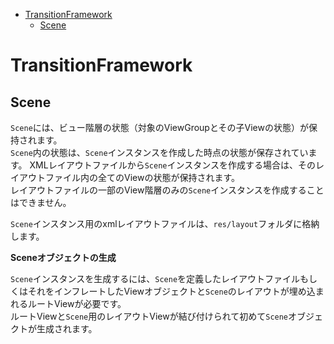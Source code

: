 <!-- TOC depthFrom:1 depthTo:6 withLinks:1 updateOnSave:1 orderedList:0 -->

- [TransitionFramework](#transitionframework)
	- [Scene](#scene)

<!-- /TOC -->


# TransitionFramework

## Scene

`Scene`には、ビュー階層の状態（対象のViewGroupとその子Viewの状態）が保持されます。  
`Scene`内の状態は、`Scene`インスタンスを作成した時点の状態が保存されています。
XMLレイアウトファイルから`Scene`インスタンスを作成する場合は、そのレイアウトファイル内の全てのViewの状態が保持されます。  
レイアウトファイルの一部のView階層のみの`Scene`インスタンスを作成することはできません。

`Scene`インスタンス用のxmlレイアウトファイルは、`res/layout`フォルダに格納します。

**Sceneオブジェクトの生成**

`Scene`インスタンスを生成するには、`Scene`を定義したレイアウトファイルもしくはそれをインフレートしたViewオブジェクトと`Scene`のレイアウトが埋め込まれるルートViewが必要です。  
ルートViewと`Scene`用のレイアウトViewが結び付けられて初めて`Scene`オブジェクトが生成されます。
